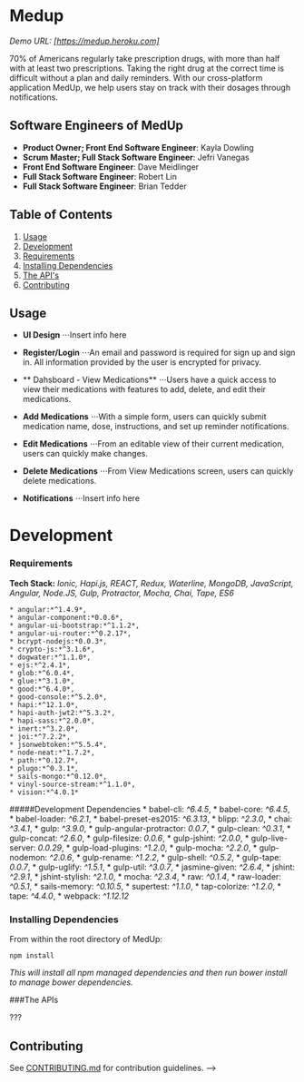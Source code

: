 # Medup
*Demo URL: [https://medup.heroku.com]*

70% of Americans regularly take prescription drugs, with more than half with at least two prescriptions.  Taking the right drug at the correct time is difficult without a plan and daily reminders. With our cross-platform application MedUp, we help users stay on track with their dosages through notifications.


## Software Engineers of MedUp

* __Product Owner; Front End Software Engineer__: Kayla Dowling
* __Scrum Master; Full Stack Software Engineer__: Jefri Vanegas
* __Front End Software Engineer__: Dave Meidlinger
* __Full Stack Software Engineer__: Robert Lin
* __Full Stack Software Engineer__: Brian Tedder


## Table of Contents

1. [Usage](#Usage)
2. [Development](#development)
  1. [Requirements](#requirements)
  2. [Installing Dependencies](#installing-dependencies)
  3. [The API's](#the-apis)
4. [Contributing](#contributing)

## Usage

* **UI Design**
⋅⋅⋅Insert info here 

* **Register/Login**
⋅⋅⋅An email and password is required for sign up and sign in. All information provided by the user is encrypted for privacy.

* ** Dahsboard - View Medications**
⋅⋅⋅Users have a quick access to view their medications with features to add, delete, and edit their medications. 

* **Add Medications**
⋅⋅⋅With a simple form, users can quickly submit medication name, dose, instructions, and set up reminder notifications. 

* **Edit Medications**
⋅⋅⋅From an editable view of their current medication, users can quickly make changes.

* **Delete Medications**
⋅⋅⋅From View Medications screen, users can quickly  delete medications.


* **Notifications**
⋅⋅⋅Insert info here 

# Development

### Requirements
**Tech Stack:** *Ionic, Hapi.js, REACT, Redux, Waterline, MongoDB, JavaScript, Angular, Node.JS, Gulp, Protractor, Mocha, Chai, Tape, ES6*

    * angular:*^1.4.9*,
    * angular-component:*0.0.6*,
    * angular-ui-bootstrap:*^1.1.2*,
    * angular-ui-router:*^0.2.17*,
    * bcrypt-nodejs:*0.0.3*,
    * crypto-js:*^3.1.6*,
    * dogwater:*^1.1.0*,
    * ejs:*^2.4.1*,
    * glob:*^6.0.4*,
    * glue:*^3.1.0*,
    * good:*^6.4.0*,
    * good-console:*^5.2.0*,
    * hapi:*^12.1.0*,
    * hapi-auth-jwt2:*^5.3.2*,
    * hapi-sass:*^2.0.0*,
    * inert:*^3.2.0*,
    * joi:*^7.2.2*,
    * jsonwebtoken:*^5.5.4*,
    * node-neat:*^1.7.2*,
    * path:*^0.12.7*,
    * plugo:*^0.3.1*,
    * sails-mongo:*^0.12.0*,
    * vinyl-source-stream:*^1.1.0*,
    * vision:*^4.0.1*



#####Development Dependencies
    * babel-cli: *^6.4.5*,
    * babel-core: *^6.4.5*,
    * babel-loader: *^6.2.1*,
    * babel-preset-es2015: *^6.3.13*,
    * blipp: *^2.3.0*,
    * chai: *^3.4.1*,
    * gulp: *^3.9.0*,
    * gulp-angular-protractor: *0.0.7*,
    * gulp-clean: *^0.3.1*,
    * gulp-concat: *^2.6.0*,
    * gulp-filesize: *0.0.6*,
    * gulp-jshint: *^2.0.0*,
    * gulp-live-server: *0.0.29*,
    * gulp-load-plugins: *^1.2.0*,
    * gulp-mocha: *^2.2.0*,
    * gulp-nodemon: *^2.0.6*,
    * gulp-rename: *^1.2.2*,
    * gulp-shell: *^0.5.2*,
    * gulp-tape: *0.0.7*,
    * gulp-uglify: *^1.5.1*,
    * gulp-util: *^3.0.7*,
    * jasmine-given: *^2.6.4*,
    * jshint: *^2.9.1*,
    * jshint-stylish: *^2.1.0*,
    * mocha: *^2.3.4*,
    * raw: *^0.1.4*,
    * raw-loader: *^0.5.1*,
    * sails-memory: *^0.10.5*,
    * supertest: *^1.1.0*,
    * tap-colorize: *^1.2.0*,
    * tape: *^4.4.0*,
    * webpack: *^1.12.12*



### Installing Dependencies

From within the root directory of MedUp:

```
npm install
```
*This will install all npm managed dependencies and then run bower install to manage bower dependencies.*

###The APIs

???

## Contributing

See [CONTRIBUTING.md](CONTRIBUTING.md) for contribution guidelines. -->